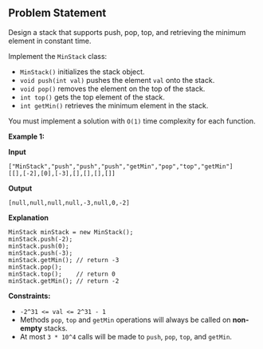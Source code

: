 ## Problem Statement

Design a stack that supports push, pop, top, and retrieving the minimum element in constant time.

Implement the `MinStack` class:

-   `MinStack()` initializes the stack object.
-   `void push(int val)` pushes the element `val` onto the stack.
-   `void pop()` removes the element on the top of the stack.
-   `int top()` gets the top element of the stack.
-   `int getMin()` retrieves the minimum element in the stack.

You must implement a solution with `O(1)` time complexity for each function.

**Example 1:**

**Input**
```text
["MinStack","push","push","push","getMin","pop","top","getMin"]
[[],[-2],[0],[-3],[],[],[],[]]
```

**Output**
```text
[null,null,null,null,-3,null,0,-2]
```

**Explanation**
```text
MinStack minStack = new MinStack();
minStack.push(-2);
minStack.push(0);
minStack.push(-3);
minStack.getMin(); // return -3
minStack.pop();
minStack.top();    // return 0
minStack.getMin(); // return -2
```

**Constraints:**

-   `-2^31 <= val <= 2^31 - 1`
-   Methods  `pop`,  `top`  and  `getMin`  operations will always be called on  **non-empty**  stacks.
-   At most  `3 * 10^4`  calls will be made to  `push`,  `pop`,  `top`, and  `getMin`.